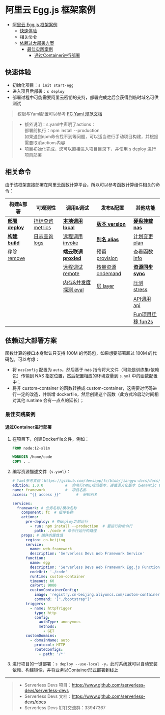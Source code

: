 # 阿里云 Egg.js 框架案例

- [阿里云 Egg.js 框架案例](#阿里云-eggjs-框架案例)
  - [快速体验](#快速体验)
  - [相关命令](#相关命令)
  - [依赖过大部署方案](#依赖过大部署方案)
    - [最佳实践案例](#最佳实践案例)
      - [通过Container进行部署](#通过container进行部署)

## 快速体验

- 初始化项目：`s init start-egg`
- 进入项目后部署：`s deploy`
- 部署过程中可能需要阿里云密钥的支持，部署完成之后会获得到临时域名可供测试

> 权限与Yaml配置可以参考 [FC Yaml 规范文档](https://github.com/devsapp/fc/blob/jiangyu-docs/docs/zh/yaml.md)

> * 额外说明：s.yaml中声明了actions：   
>    部署前执行：npm install --production   
>   如果遇到npm命令找不到等问题，可以适当进行手动项目构建，并根据需要取消actions内容    
> * 项目初始化完成，您可以直接进入项目目录下，并使用 s deploy 进行项目部署

## 相关命令

由于该框架直接部署在阿里云函数计算平台，所以可以参考函数计算组件相关的命令：

| 构建&部署 | 可观测性 | 调用&调试 |  发布&配置  |  其他功能 |
| --- | --- | --- |--- | --- |
| [**部署 deploy**](https://github.com/devsapp/fc/blob/jiangyu-docs/docs/zh/command/deploy.md)   | [指标查询 metrics](https://github.com/devsapp/fc/blob/jiangyu-docs/docs/zh/command/metrics.md) | [**本地调用 local**](https://github.com/devsapp/fc/blob/jiangyu-docs/docs/zh/command/local.md)      | [**版本 version**](https://github.com/devsapp/fc/blob/jiangyu-docs/docs/zh/command/version.md)      | [**硬盘挂载 nas**](https://github.com/devsapp/fc/blob/jiangyu-docs/docs/zh/command/nas.md) | 
| [**构建 build**](https://github.com/devsapp/fc/blob/jiangyu-docs/docs/zh/command/build.md)     | [日志查询 logs](https://github.com/devsapp/fc/blob/jiangyu-docs/docs/zh/command/logs.md)       | [远程调用 invoke](https://github.com/devsapp/fc/blob/jiangyu-docs/docs/zh/command/invoke.md)    | [**别名 alias**](https://github.com/devsapp/fc/blob/jiangyu-docs/docs/zh/command/alias.md)         | [计划变更 plan](https://github.com/devsapp/fc/blob/jiangyu-docs/docs/zh/command/plan.md)  | 
| [移除 remove](https://github.com/devsapp/fc/blob/jiangyu-docs/docs/zh/command/remove.md)   |                                              | [**端云联调 proxied**](https://github.com/devsapp/fc/blob/jiangyu-docs/docs/zh/command/proxied.md) | [预留 provision](https://github.com/devsapp/fc/blob/jiangyu-docs/docs/zh/command/provision.md)   | [查看函数 info](https://github.com/devsapp/fc/blob/jiangyu-docs/docs/zh/command/info.md)  | 
|                                          |                                              | [远程调试 remote](https://github.com/devsapp/fc/blob/jiangyu-docs/docs/zh/command/remote.md)    | [按量资源 ondemand](https://github.com/devsapp/fc/blob/jiangyu-docs/docs/zh/command/ondemand.md) |[**资源同步 sync**](https://github.com/devsapp/fc/blob/jiangyu-docs/docs/zh/command/sync.md)  | 
|                                          |                                              | [内存&并发度探测 eval](https://github.com/devsapp/fc/blob/jiangyu-docs/docs/zh/command/eval.md)  | [层 layer](https://github.com/devsapp/fc/blob/jiangyu-docs/docs/zh/command/layer.md) |      [压测 stress](https://github.com/devsapp/fc/blob/jiangyu-docs/docs/zh/command/stress.md)               | 
|                                          |                                              |   |  | [API调用 api](https://github.com/devsapp/fc/blob/jiangyu-docs/docs/zh/command/api.md)                     | 
|                                          |                                              |   |  |  [Fun项目迁移 fun2s](https://github.com/devsapp/fc/blob/jiangyu-docs/docs/zh/command/fun2s.md)                   | 

## 依赖过大部署方案

函数计算的接口本身默认只支持 100M 的代码包，如果想要部署超过 100M 的代码包，可以考虑：

- 将 `nasConfig` 配置为 `auto`，然后基于 nas 指令将大文件（可能是训练集/依赖包）传输到 NAS 指定位置，然后配置相应的环境变量到 `s.yml` 中的函数配置中；
- 将非 custom-container 的函数转换成 custom-container，这需要对代码进行一定的改造，并新增 dockerfile，然后创建这个函数（此方式冷启动时间相对其他 runtime 会有一点点的延长）；
    
### 最佳实践案例

#### 通过Container进行部署

1. 在项目下，创建Dockerfile文件，例如：
    ```dockerfile
    FROM node:12-slim
    
    WORKDIR /home/code
    COPY . .
    ```
2. 编写资源描述文件（`s.yaml`）：
    ```yaml
    # Yaml参考文档：https://github.com/devsapp/fc/blob/jiangyu-docs/docs/zh/yaml.md
    edition: 1.0.0          #  命令行YAML规范版本，遵循语义化版本（Semantic Versioning）规范
    name: framework         #  项目名称
    access: "{{ access }}"       #  秘钥别名
    
    services:
      framework: # 业务名称/模块名称
        component: fc  # 组件名称
        actions:
          pre-deploy: # 在deploy之前运行
            - run: npm install --production  # 要运行的命令行
              path: ./code # 命令行运行的路径
        props: # 组件的属性值
          region: cn-beijing
          service:
            name: web-framework
            description: 'Serverless Devs Web Framework Service'
          function:
            name: egg
            description: 'Serverless Devs Web Framework Egg.js Function'
            codeUri: './code'
            runtime: custom-container
            timeout: 60
            caPort: 9000
            customContainerConfig:
              image: 'registry.cn-beijing.aliyuncs.com/custom-container/web-framework:0.0.1'    # 需要替换为自己的镜像地址，或者自己目标的镜像地址，需要开通阿里云容器镜像服务等
              command: '["./bootstrap"]'
          triggers:
            - name: httpTrigger
              type: http
              config:
                authType: anonymous
                methods:
                  - GET
          customDomains:
            - domainName: auto
              protocol: HTTP
              routeConfigs:
                - path: '/*'
    ```
3. 进行项目的一键部署：`s deploy --use-local -y`，此时系统就可以自动安装依赖、构建镜像，并将业务以Container形式部署到线上

-----

> - Serverless Devs 项目：https://www.github.com/serverless-devs/serverless-devs   
> - Serverless Devs 文档：https://www.github.com/serverless-devs/docs   
> - Serverless Devs 钉钉交流群：33947367    